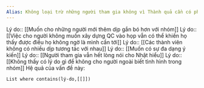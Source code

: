 ```yaml
---
Alias: Không loại trừ những người tham gia không vì Thành quả cần có phát triển QC ra khỏi cuộc họp
---
```


Lý do:: [[Muốn cho những người mới thêm dịp gắn bó hơn với nhóm]] 
Lý do:: [[Việc cho người không muốn xây dựng QC vào họp vẫn có thể khiến họ thấy được điều họ không ngờ là mình cần tới]]
Lý do:: [[Các thành viên không có nhiều dịp tương tác với nhau]]
Lý do:: [[Muốn có sự đa dạng ý kiến]]
Lý do:: [[Người tham gia vẫn hết lòng nói cho Nhật hiểu]]
Lý do:: [[Không thấy có lý do gì để không cho người ngoài biết tình hình trong nhóm]]
Hệ quả của vấn đề này:
```dataview
List where contains(lý-do,[[]])
```
 

